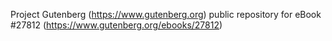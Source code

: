 Project Gutenberg (https://www.gutenberg.org) public repository for eBook #27812 (https://www.gutenberg.org/ebooks/27812)
